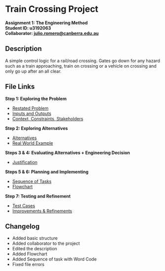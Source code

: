 # Train Crossing Project

**Assignment 1: The Engineering Method**\
**Student ID: u3192063**\
**Collaborator: julio.romero@canberra.edu.au**


## Description
A simple control logic for a rail/road crossing. Gates go down for any hazard such as a train approaching, train on crossing or a vehicle on crossing and only go up after an all clear.

## File Links
 **Step 1: Exploring the Problem**
- [Restated Problem](Step1_Exploring-the-Problem/Restated-Problem.md)
- [Inputs and Outputs](Step1_Exploring-the-Problem/Inputs-and-Outputs.md)
- [Context, Constraints, Stakeholders](Step1_Exploring-the-Problem/Context-Constraints-Stakeholders.md)

**Step 2: Exploring Alternatives**
- [Alternatives](Step2_Exploring-Alternatives/Alternatives.md)
- [Real World Example](Step2_Exploring-Alternatives/Real-World-Example.md)

**Steps 3 & 4: Evaluating Alternatives + Engineering Decision**
- [Justification](Step3-4_Evaluating-Alts-and-Engineering-Decision/Justification.md)

**Steps 5 & 6: Planning and Implementing**
- [Sequence of Tasks](Step5-6_Planning-and-Implementation/Sequence-of-Tasks.txt)
- [Flowchart](Step5-6_Planning-and-Implementation/Flowchart.png)

**Step 7: Testing and Refinement**
- [Test Cases](Step7_Testing/Test-Cases.md)
- [Improvements & Refinements](Step7_Testing/Improvements-and-Refinements.md)

## Changelog
- Added basic structure
- Added collaborator to the project
- Edited the description
- Added Flowchart
- Added Sequence of task with Word Code
- Fixed file errors
